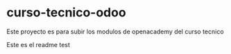 # curso-tecnico-odoo
Este proyecto es para subir los modulos de openacademy del curso tecnico

Este es el readme test
